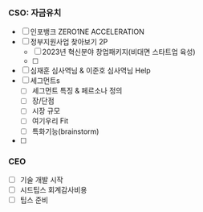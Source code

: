### CSO: 자금유치 
- [ ] 인포뱅크 ZERO1NE ACCELERATION
- [ ] 정부지원사업 찾아보기 2P
	- [ ] 2023년 혁신분야 창업패키지(비대면 스타트업 육성)
	- [ ] 
- [ ] 심재훈 심사역님 & 이준호 심사역님 Help
- [ ] 세그먼트s
	- [ ] 세그먼트 특징 & 페르소나 정의
	- [ ] 장/단점
	- [ ] 시장 규모
	- [ ] 여기우리 Fit
	- [ ] 특화기능(brainstorm)
- [ ] 

### CEO
- [ ] 기술 개발 시작
- [ ] 시드팁스 회계감사비용
- [ ] 팁스 준비